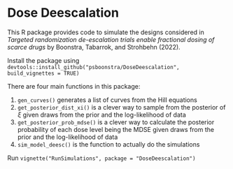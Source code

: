 # Dose Deescalation

This R package provides code to simulate the designs considered in 
*Targeted randomization de-escalation trials enable fractional dosing of scarce drugs*
by Boonstra, Tabarrok, and Strohbehn (2022). 

Install the package using `devtools::install_github("psboonstra/DoseDeescalation", build_vignettes = TRUE)`

There are four main functions in this package:

  1. `gen_curves()` generates a list of curves from the Hill equations
  2. `get_posterior_dist_xi()` is a clever way to sample from the posterior of $\xi$ given draws from the prior and the log-likelihood of data
  3. `get_posterior_prob_mdse()` is a clever way to calculate the posterior probability of each dose level being the MDSE given draws from the prior and the log-likelihood of data
  4. `sim_model_deesc()` is the function to actually do the simulations
    
Run `vignette("RunSimulations", package = "DoseDeescalation")`


